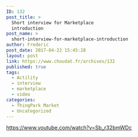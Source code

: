 ```yaml
---
ID: 132
post_title: >
  Short interview for Marketplace
  introduction
post_name: >
  short-interview-for-marketplace-introduction
author: Frederic
post_date: 2017-04-22 15:45:28
layout: post
link: https://www.choudat.fr/archives/132
published: true
tags:
  - Actility
  - interview
  - marketplace
  - video
categories:
  - ThingPark Market
  - Uncategorized
---
```

https://www.youtube.com/watch?v=Sb_r32bmWDc